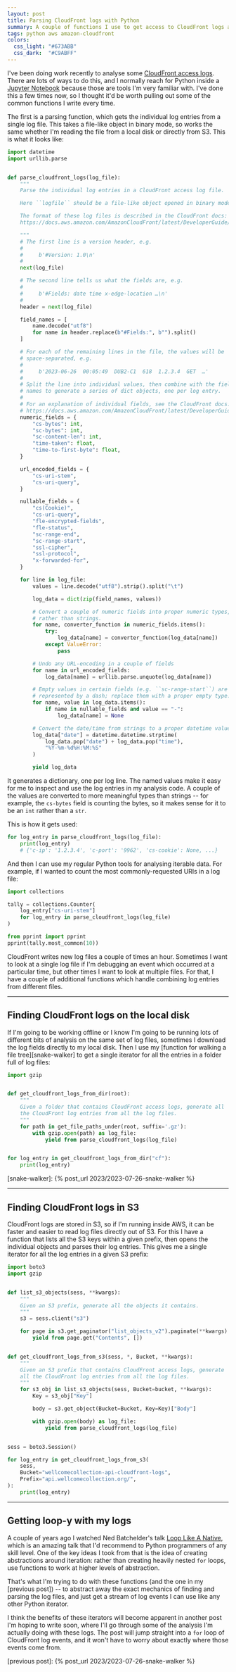 ```yaml
---
layout: post
title: Parsing CloudFront logs with Python
summary: A couple of functions I use to get access to CloudFront logs as easy-to-use iterators.
tags: python aws amazon-cloudfront
colors:
  css_light: "#673ABB"
  css_dark:  "#C9ABFF"
---
```


I've been doing work recently to analyse some [CloudFront access logs][logs].
There are lots of ways to do this, and I normally reach for Python inside a [Jupyter Notebook] because those are tools I'm very familiar with.
I've done this a few times now, so I thought it'd be worth pulling out some of the common functions I write every time.

The first is a parsing function, which gets the individual log entries from a single log file.
This takes a file-like object in binary mode, so works the same whether I'm reading the file from a local disk or directly from S3.
This is what it looks like:

```python
import datetime
import urllib.parse


def parse_cloudfront_logs(log_file):
    """
    Parse the individual log entries in a CloudFront access log file.

    Here ``logfile`` should be a file-like object opened in binary mode.

    The format of these log files is described in the CloudFront docs:
    https://docs.aws.amazon.com/AmazonCloudFront/latest/DeveloperGuide/AccessLogs.html#LogFileFormat

    """
    # The first line is a version header, e.g.
    #
    #     b'#Version: 1.0\n'
    #
    next(log_file)

    # The second line tells us what the fields are, e.g.
    #
    #     b'#Fields: date time x-edge-location …\n'
    #
    header = next(log_file)

    field_names = [
        name.decode("utf8")
        for name in header.replace(b"#Fields:", b"").split()
    ]

    # For each of the remaining lines in the file, the values will be
    # space-separated, e.g.
    #
    #     b'2023-06-26  00:05:49  DUB2-C1  618  1.2.3.4  GET  …'
    #
    # Split the line into individual values, then combine with the field
    # names to generate a series of dict objects, one per log entry.
    #
    # For an explanation of individual fields, see the CloudFront docs:
    # https://docs.aws.amazon.com/AmazonCloudFront/latest/DeveloperGuide/AccessLogs.html#LogFileFormat
    numeric_fields = {
        "cs-bytes": int,
        "sc-bytes": int,
        "sc-content-len": int,
        "time-taken": float,
        "time-to-first-byte": float,
    }

    url_encoded_fields = {
        "cs-uri-stem",
        "cs-uri-query",
    }

    nullable_fields = {
        "cs(Cookie)",
        "cs-uri-query",
        "fle-encrypted-fields",
        "fle-status",
        "sc-range-end",
        "sc-range-start",
        "ssl-cipher",
        "ssl-protocol",
        "x-forwarded-for",
    }

    for line in log_file:
        values = line.decode("utf8").strip().split("\t")

        log_data = dict(zip(field_names, values))

        # Convert a couple of numeric fields into proper numeric types,
        # rather than strings.
        for name, converter_function in numeric_fields.items():
            try:
                log_data[name] = converter_function(log_data[name])
            except ValueError:
                pass

        # Undo any URL-encoding in a couple of fields
        for name in url_encoded_fields:
            log_data[name] = urllib.parse.unquote(log_data[name])

        # Empty values in certain fields (e.g. ``sc-range-start``) are
        # represented by a dash; replace them with a proper empty type.
        for name, value in log_data.items():
            if name in nullable_fields and value == "-":
                log_data[name] = None

        # Convert the date/time from strings to a proper datetime value.
        log_data["date"] = datetime.datetime.strptime(
            log_data.pop("date") + log_data.pop("time"),
            "%Y-%m-%d%H:%M:%S"
        )

        yield log_data
```

It generates a dictionary, one per log line.
The named values make it easy for me to inspect and use the log entries in my analysis code.
A couple of the values are converted to more meaningful types than strings -- for example, the `cs-bytes` field is counting the bytes, so it makes sense for it to be an `int` rather than a `str`.

This is how it gets used:

```python
for log_entry in parse_cloudfront_logs(log_file):
    print(log_entry)
    # {'c-ip': '1.2.3.4', 'c-port': '9962', 'cs-cookie': None, ...}
```

And then I can use my regular Python tools for analysing iterable data.
For example, if I wanted to count the most commonly-requested URIs in a log file:

```python
import collections

tally = collections.Counter(
    log_entry["cs-uri-stem"]
    for log_entry in parse_cloudfront_logs(log_file)
)

from pprint import pprint
pprint(tally.most_common(10))
```

CloudFront writes new log files a couple of times an hour.
Sometimes I want to look at a single log file if I'm debugging an event which occurred at a particular time, but other times I want to look at multiple files.
For that, I have a couple of additional functions which handle combining log entries from different files.

[logs]: https://docs.aws.amazon.com/AmazonCloudFront/latest/DeveloperGuide/AccessLogs.html
[Jupyter Notebook]: https://jupyter.org/

---

## Finding CloudFront logs on the local disk

If I'm going to be working offline or I know I'm going to be running lots of different bits of analysis on the same set of log files, sometimes I download the log fields directly to my local disk.
Then I use my [function for walking a file tree][snake-walker] to get a single iterator for all the entries in a folder full of log files:

```python
import gzip


def get_cloudfront_logs_from_dir(root):
    """
    Given a folder that contains CloudFront access logs, generate all
    the CloudFront log entries from all the log files.
    """
    for path in get_file_paths_under(root, suffix='.gz'):
        with gzip.open(path) as log_file:
            yield from parse_cloudfront_logs(log_file)


for log_entry in get_cloudfront_logs_from_dir("cf"):
    print(log_entry)
```

[snake-walker]: {% post_url 2023/2023-07-26-snake-walker %}

---

## Finding CloudFront logs in S3

CloudFront logs are stored in S3, so if I'm running inside AWS, it can be faster and easier to read log files directly out of S3.
For this I have a function that lists all the S3 keys within a given prefix, then opens the individual objects and parses their log entries.
This gives me a single iterator for all the log entries in a given S3 prefix:

```python
import boto3
import gzip


def list_s3_objects(sess, **kwargs):
    """
    Given an S3 prefix, generate all the objects it contains.
    """
    s3 = sess.client("s3")

    for page in s3.get_paginator("list_objects_v2").paginate(**kwargs):
        yield from page.get("Contents", [])


def get_cloudfront_logs_from_s3(sess, *, Bucket, **kwargs):
    """
    Given an S3 prefix that contains CloudFront access logs, generate
    all the CloudFront log entries from all the log files.
    """
    for s3_obj in list_s3_objects(sess, Bucket=bucket, **kwargs):
        Key = s3_obj["Key"]

        body = s3.get_object(Bucket=Bucket, Key=Key)["Body"]

        with gzip.open(body) as log_file:
            yield from parse_cloudfront_logs(log_file)


sess = boto3.Session()

for log_entry in get_cloudfront_logs_from_s3(
    sess,
    Bucket="wellcomecollection-api-cloudfront-logs",
    Prefix="api.wellcomecollection.org/",
):
    print(log_entry)
```

---

## Getting loop-y with my logs

A couple of years ago I watched Ned Batchelder's talk [Loop Like A Native], which is an amazing talk that I'd recommend to Python programmers of any skill level.
One of the key ideas I took from that is the idea of creating abstractions around iteration: rather than creating heavily nested `for` loops, use functions to work at higher levels of abstraction.

That's what I'm trying to do with these functions (and the one in my [previous post]) -- to abstract away the exact mechanics of finding and parsing the log files, and just get a stream of log events I can use like any other Python iterator.

I think the benefits of these iterators will become apparent in another post I'm hoping to write soon, where I'll go through some of the analysis I'm actually doing with these logs.
The post will jump straight into a `for` loop of CloudFront log events, and it won't have to worry about exactly where those events come from.

[Loop Like A Native]: https://nedbatchelder.com/text/iter.html
[previous post]: {% post_url 2023/2023-07-26-snake-walker %}

